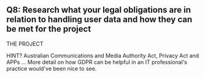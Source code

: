 ## Q8: Research what your legal obligations are in relation to handling user data and how they can be met for the project

THE PROJECT

HINT? Australian Communications and Media Authority Act, Privacy Act and APPs ... More detail on how GDPR can be helpful in an IT professional's practice would've been nice to see.